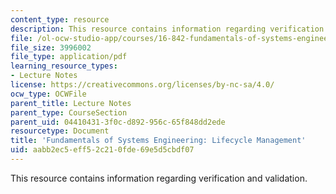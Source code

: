 ```yaml
---
content_type: resource
description: This resource contains information regarding verification and validation.
file: /ol-ocw-studio-app/courses/16-842-fundamentals-of-systems-engineering-fall-2015/aabb2ec5eff52c210fde69e5d5cbdf07_MIT16_842F15_Ses11_Life.pdf
file_size: 3996002
file_type: application/pdf
learning_resource_types:
- Lecture Notes
license: https://creativecommons.org/licenses/by-nc-sa/4.0/
ocw_type: OCWFile
parent_title: Lecture Notes
parent_type: CourseSection
parent_uid: 04410431-3f0c-d892-956c-65f848dd2ede
resourcetype: Document
title: 'Fundamentals of Systems Engineering: Lifecycle Management'
uid: aabb2ec5-eff5-2c21-0fde-69e5d5cbdf07
---
```

This resource contains information regarding verification and validation.